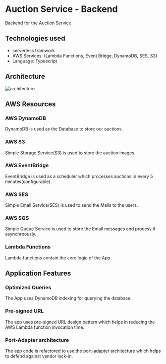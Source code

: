 # Auction Service - Backend

Backend for the Auction Service

## Technologies used

-   serverless framwork
-   AWS Services: (Lambda Functions, Event Bridge, DynamoDB, SES, S3)
-   Language: Typescript

## Architecture

![architecture](https://user-images.githubusercontent.com/11870835/111895421-7a531900-8a38-11eb-916a-a243d4f2eed3.jpg)

## AWS Resources

### AWS DynamoDB

DynamoDB is used as the Database to store our auctions.

### AWS S3

Simple Storage Service(S3) is used to store the auction images.

### AWS EventBridge

EventBridge is used as a scheduler which processes auctions in every 5 minutes(configurable).

### AWS SES

Simple Email Service(SES) is used to send the Mails to the users.

### AWS SQS

Simple Queue Service is used to store the Email messages and process it asynchrnously.

### Lambda Functions

Lambda functions contain the core logic of the App.

## Application Features

### Optimized Queries

The App uses DynamoDB indexing for querying the database.

### Pre-signed URL

The app uses pre-signed URL design pattern which helps in reducing the AWS Lambda function invocation time.

### Port-Adapter architecture

The app code is refactored to use the port-adapter architecture which helps to defend against vendor lock-in.
